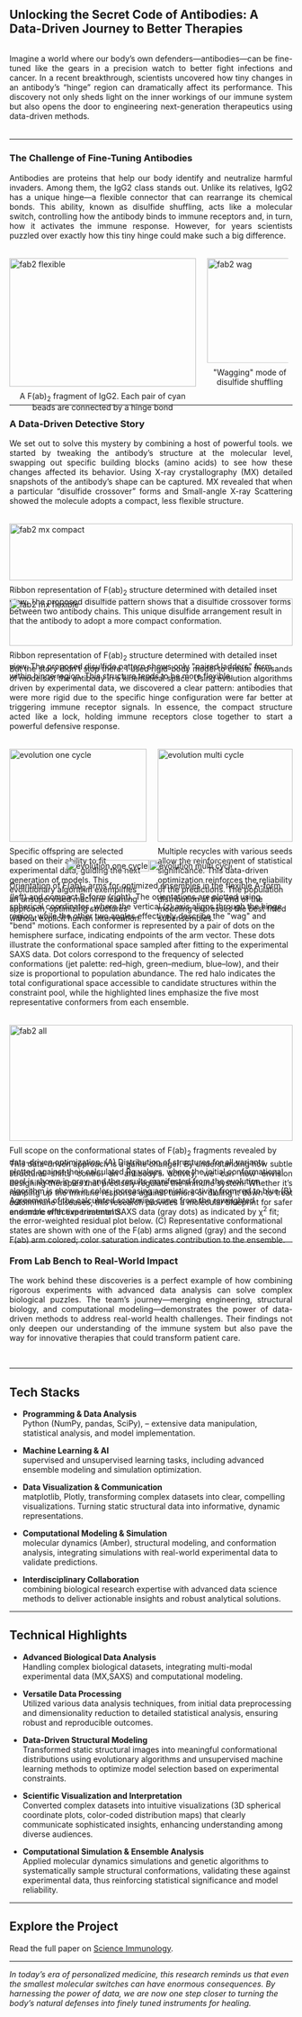## Unlocking the Secret Code of Antibodies: A Data-Driven Journey to Better Therapies

<div style="text-align: justify; margin: 2rem 0;">
Imagine a world where our body’s own defenders—antibodies—can be fine-tuned like the gears in a precision watch to better fight infections and cancer. In a recent breakthrough, scientists uncovered how tiny changes in an antibody’s “hinge” region can dramatically affect its performance. This discovery not only sheds light on the inner workings of our immune system but also opens the door to engineering next-generation therapeutics using data-driven methods.
</div>

---

### The Challenge of Fine-Tuning Antibodies


<div style="text-align: justify;">
Antibodies are proteins that help our body identify and neutralize harmful invaders. Among them, the IgG2 class stands out. Unlike its relatives, IgG2 has a unique hinge—a flexible connector that can rearrange its chemical bonds. This ability, known as disulfide shuffling, acts like a molecular switch, controlling how the antibody binds to immune receptors and, in turn, how it activates the immune response. However, for years scientists puzzled over exactly how this tiny hinge could make such a big difference.
</div>

<div style="display: flex; justify-content: center; gap: 20px; margin: 2rem 0;">
  <figure style="margin: 0;">
    <img src="images/fab_flexible.gif" alt="fab2 flexible" style="width: 100%; height: auto; object-fit: cover;">
    <figcaption style="text-align: center; margin-top: 0.5rem;">A F(ab)<sub>2</sub> fragment of IgG2. Each pair of cyan beads are connected by a hinge bond</figcaption>
  </figure>
  <figure style="margin: 0;">
    <img src="images/fab_wag.gif" alt="fab2 wag" style="width: 100%; height: 186px; object-fit: contain; clip-path: inset(0% 5% 0% 0%);">
    <figcaption style="text-align: center; margin-top: 0.5rem;">"Wagging" mode of disulfide shuffling</figcaption>
  </figure>
</div>

---

### A Data-Driven Detective Story
<div style="text-align: justify;">
We set out to solve this mystery by combining a host of powerful tools. we started by tweaking the antibody’s structure at the molecular level, swapping out specific building blocks (amino acids) to see how these changes affected its behavior. Using X-ray crystallography (MX) detailed snapshots of the antibody’s shape can be captured. MX revealed that when a particular “disulfide crossover” forms and Small-angle X-ray Scattering showed the molecule adopts a compact, less flexible structure.
</div>

<div style="display: flex; justify-content: center; gap: 20px; margin: 2rem 0;">
  <figure style="margin: 0;">
    <img src="images/fab_compact.png" alt="fab2 mx compact" style="width: 100%; height: auto; object-fit: cover;">
    <figcaption style="margin-top: 0.5rem;">Ribbon representation of F(ab)<sub>2</sub> structure determined with detailed inset view. The proposed disulfide pattern shows that a disulfide crossover forms between two antibody chains. This unique disulfide arrangement result in that the antibody to adopt a more compact conformation.</figcaption>
  </figure>
</div>

<div style="display: flex; justify-content: center; gap: 20px; margin: 2rem 0;">
  <figure style="margin: 0;">
    <img src="images/fab_flexible.png" alt="fab2 mx flexible" style="width: 100%; height: auto; object-fit: cover;">
    <figcaption style="margin-top: 0.5rem;">Ribbon representation of F(ab)<sub>2</sub> structure determined  with detailed inset view. The proposed disulfide pattern shows only "paired ladders" form within hinge region. This structure tends to be more flexible.</figcaption>
  </figure>
</div>

<div style="text-align: justify;">
But the story didn’t stop there. I used rigid-body model to create thousands of models of the antibody in a kinematical space. Using evolution algorithms driven by experimental data, we discovered a clear pattern: antibodies that were more rigid due to the specific hinge configuration were far better at triggering immune receptor signals. In essence, the compact structure acted like a lock, holding immune receptors close together to start a powerful defensive response.
</div>

<div style="display: flex; justify-content: center; gap: 20px; margin: 2rem 0;">
  <figure style="margin: 0;">
    <img src="images/fab_one_cycle.webp" alt="evolution one cycle" style="width: 100%; height: auto; object-fit: cover;">
    <figcaption style="overflow-wrap: break-word; hyphens: auto; margin-top: 0.5rem;">Specific offspring are selected based on their ability to fit experimental data, guiding the next generation of models. This evolutionary algorithm exemplifies an unsupervised machine learning approach, optimizing structures without explicit human intervention.</figcaption>
  </figure>
  <figure style="margin: 0;">
    <img src="images/fab_multi_cycle.webp" alt="evolution multi cycle" style="width: 100%; height: auto; object-fit: cover;">
    <figcaption style="overflow-wrap: break-word; hyphens: auto; margin-top: 0.5rem;">Multiple recycles with various seeds allow the reinforcement of statistical significance. This data-driven optimization reinforces the reliability of the predictions. The population distribution at the end of the modeling expresses the best fitted subensembles.</figcaption>
  </figure>
</div>

<div style="display: flex; justify-content: center; margin: 1rem 0;">
  <figure style="margin: 0;">
    <img src="images/A_form.webp" alt="evolution one cycle" style="width: 100%; height: auto; object-fit: cover;">
  </figure>
  <figure style="margin: 0;">
    <img src="images/B_form.webp" alt="evolution multi cycle" style="width: 100%; height: auto; object-fit: contain; clip-path: inset(0% 5% 0% 0%);">
  </figure>
</div>
<figcaption style="overflow-wrap: break-word; hyphens: auto; margin-top: 0rem;">Orientation of F(ab)<sub>2</sub> arms for optimized ensembles in the flexible A-form (left) and compact B-form (right).
The orientations are plotted using spherical coordinates, where the vertical (z) axis aligns through the hinge region, while the other two angles effectively describe the "wag" and "bend" motions. Each conformer is represented by a pair of dots on the hemisphere surface, indicating endpoints of the arm vector. These dots illustrate the conformational space sampled after fitting to the experimental SAXS data. Dot colors correspond to the frequency of selected conformations (jet palette: red–high, green–medium, blue–low), and their size is proportional to population abundance. The red halo indicates the total configurational space accessible to candidate structures within the constraint pool, while the highlighted lines emphasize the five most representative conformers from each ensemble.
</figcaption>

<div style="display: flex; justify-content: center; gap: 20px; margin: 2rem 0;">
  <figure style="margin: 0;">
    <img src="images/fab_all.jpg" alt="fab2 all" style="width: 100%; height: auto; object-fit: cover;">
    <figcaption style="margin-top: 0.5rem;">Full scope on the conformational states of F(ab)<sub>2</sub> fragments revealed by data-driven optimization. (A) Distribution of structures for all variants plotted against their calculated Rg values, where the initial conformational pool is shown in gray, and the results manifested from the evolution algorithm is shown in color; increasing
agonistic activity from red to blue (B) Agreement of the calculated scattering curve from the reweighted ensemble with experimental SAXS data (gray dots) as indicated by &#967;<sup>2</sup> fit; the error-weighted residual plot below. (C) Representative conformational states are shown with one of the F(ab) arms aligned (gray) and the second F(ab) arm colored; color saturation indicates contribution to the ensemble.
    </figcaption>
  </figure>
</div>

<div style="text-align: justify;">
This data-driven approach is a game changer. By understanding how subtle structural shifts control an antibody’s activity, we can now envision designing therapies that precisely regulate the immune system. Whether it’s ramping up the immune response against tumors or dialing it down to treat autoimmune diseases, this research provides a molecular blueprint for safer and more effective treatments.
</div>

&nbsp;

---

### From Lab Bench to Real-World Impact

<div style="text-align: justify;">
<p>The work behind these discoveries is a perfect example of how combining rigorous experiments with advanced data analysis can solve complex biological puzzles. The team’s journey—merging engineering, structural biology, and computational modeling—demonstrates the power of data-driven methods to address real-world health challenges. Their findings not only deepen our understanding of the immune system but also pave the way for innovative therapies that could transform patient care.</p>
</div>

&nbsp;

---

## Tech Stacks

- **Programming & Data Analysis**  
  Python (NumPy, pandas, SciPy), – extensive data manipulation, statistical analysis, and model implementation.

- **Machine Learning & AI**  
  supervised and unsupervised learning tasks, including advanced ensemble modeling and simulation optimization.

- **Data Visualization & Communication**  
  matplotlib, Plotly, transforming complex datasets into clear, compelling visualizations. Turning static structural data into informative, dynamic representations.

- **Computational Modeling & Simulation**  
  molecular dynamics (Amber), structural modeling, and conformation analysis, integrating simulations with real-world experimental data to validate predictions.

- **Interdisciplinary Collaboration**  
  combining biological research expertise with advanced data science methods to deliver actionable insights and robust analytical solutions.


---

## Technical Highlights

- **Advanced Biological Data Analysis**  
    Handling complex biological datasets, integrating multi-modal experimental data (MX,SAXS) and computational modeling.

- **Versatile Data Processing**  
    Utilized various data analysis techniques, from initial data preprocessing and dimensionality reduction to detailed statistical analysis, ensuring robust and reproducible outcomes.

- **Data-Driven Structural Modeling**  
    Transformed static structural images into meaningful conformational distributions using evolutionary algorithms and unsupervised machine learning methods to optimize model selection based on experimental constraints.

- **Scientific Visualization and Interpretation**  
    Converted complex datasets into intuitive visualizations (3D spherical coordinate plots, color-coded distribution maps) that clearly communicate sophisticated insights, enhancing understanding among diverse audiences.

- **Computational Simulation & Ensemble Analysis**  
    Applied molecular dynamics simulations and genetic algorithms to systematically sample structural conformations, validating these against experimental data, thus reinforcing statistical significance and model reliability.


---

## Explore the Project

Read the full paper on <a class="inline-link" href="https://www.science.org/doi/10.1126/sciimmunol.abm3723">Science Immunology</a>.

---

*In today’s era of personalized medicine, this research reminds us that even the smallest molecular switches can have enormous consequences. By harnessing the power of data, we are now one step closer to turning the body’s natural defenses into finely tuned instruments for healing.*